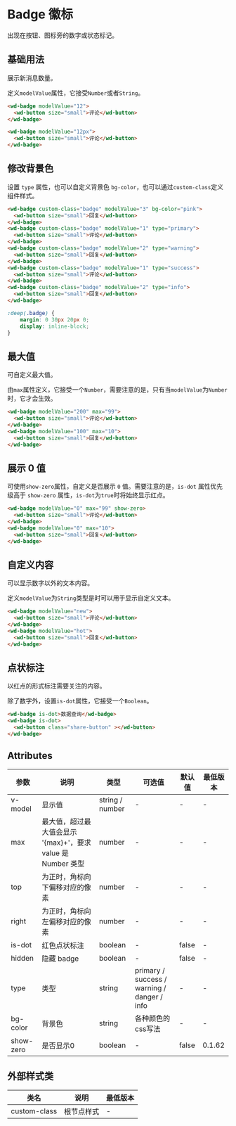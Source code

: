 # Badge 徽标


出现在按钮、图标旁的数字或状态标记。

## 基础用法

展示新消息数量。

定义`modelValue`属性，它接受`Number`或者`String`。

```html
<wd-badge modelValue="12">
  <wd-button size="small">评论</wd-button>
</wd-badge>

<wd-badge modelValue="12px">
  <wd-button size="small">评论</wd-button>
</wd-badge>
```

## 修改背景色

设置 `type` 属性，也可以自定义背景色 `bg-color`，也可以通过`custom-class`定义组件样式。

```html
<wd-badge custom-class="badge" modelValue="3" bg-color="pink">
  <wd-button size="small">回复</wd-button>
</wd-badge>
<wd-badge custom-class="badge" modelValue="1" type="primary">
  <wd-button size="small">评论</wd-button>
</wd-badge>
<wd-badge custom-class="badge" modelValue="2" type="warning">
  <wd-button size="small">回复</wd-button>
</wd-badge>
<wd-badge custom-class="badge" modelValue="1" type="success">
  <wd-button size="small">评论</wd-button>
</wd-badge>
<wd-badge custom-class="badge" modelValue="2" type="info">
  <wd-button size="small">回复</wd-button>
</wd-badge>
```

```scss
:deep(.badge) {
    margin: 0 30px 20px 0;
    display: inline-block;
}
```

## 最大值

可自定义最大值。

由`max`属性定义，它接受一个`Number`，需要注意的是，只有当`modelValue`为`Number`时，它才会生效。

```html
<wd-badge modelValue="200" max="99">
  <wd-button size="small">评论</wd-button>
</wd-badge>
<wd-badge modelValue="100" max="10">
  <wd-button size="small">回复</wd-button>
</wd-badge>
```


## 展示 0 值

可使用`show-zero`属性，自定义是否展示 `0` 值。需要注意的是，`is-dot` 属性优先级高于 `show-zero` 属性，`is-dot`为`true`时将始终显示红点。


```html
<wd-badge modelValue="0" max="99" show-zero>
  <wd-button size="small">评论</wd-button>
</wd-badge>
<wd-badge modelValue="0" max="10">
  <wd-button size="small">回复</wd-button>
</wd-badge>
```


## 自定义内容

可以显示数字以外的文本内容。

 定义`modelValue`为`String`类型是时可以用于显示自定义文本。

```html
<wd-badge modelValue="new">
  <wd-button size="small">评论</wd-button>
</wd-badge>
<wd-badge modelValue="hot">
  <wd-button size="small">回复</wd-button>
</wd-badge>
```

## 点状标注

以红点的形式标注需要关注的内容。

 除了数字外，设置`is-dot`属性，它接受一个`Boolean`。

```html
<wd-badge is-dot>数据查询</wd-badge>
<wd-badge is-dot>
  <wd-button class="share-button" ></wd-button>
</wd-badge>
```

## Attributes

| 参数 | 说明 | 类型 | 可选值 | 默认值 | 最低版本 |
|-----|------|-----|-------|-------|---------|
| v-model | 显示值 | string / number | - | - | - | - |
| max | 最大值，超过最大值会显示 '{max}+'，要求 value 是 Number 类型 | number | - | - | - |
| top | 为正时，角标向下偏移对应的像素 | number | - | - | - |
| right | 为正时，角标向左偏移对应的像素 | number | - | - | - |
| is-dot | 红色点状标注 | boolean | - | false | - |
| hidden | 隐藏 badge | boolean | - | false | - |
| type | 类型 | string | primary / success / warning / danger / info | - | - |
| bg-color | 背景色 | string | 各种颜色的css写法 | - | - |
| show-zero | 是否显示0 | boolean | - | false | 0.1.62 |


## 外部样式类

| 类名 | 说明 | 最低版本 |
|-----|------|--------|
| custom-class | 根节点样式 | - |
